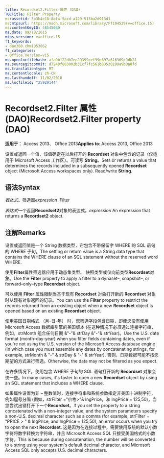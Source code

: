 ```yaml
---
title: Recordset2.Filter 属性 (DAO)
TOCTitle: Filter Property
ms:assetid: 5b3b4e18-8af4-5acd-a129-513ba2d913d1
ms:mtpsurl: https://msdn.microsoft.com/library/Ff194529(v=office.15)
ms:contentKeyID: 48545069
ms.date: 09/18/2015
mtps_version: v=office.15
f1_keywords:
- dao360.chm1053062
f1_categories:
- Office.Version=v15
ms.openlocfilehash: afa9bf22db7ec29399cef99e697a616369c9db21
ms.sourcegitcommit: d7248f803002b31cf7fc561b03530199a9b0a8fd
ms.translationtype: MT
ms.contentlocale: zh-CN
ms.lasthandoff: 11/02/2018
ms.locfileid: "25929144"
---
```

# <a name="recordset2filter-property-dao"></a><span data-ttu-id="98b1c-102">Recordset2.Filter 属性 (DAO)</span><span class="sxs-lookup"><span data-stu-id="98b1c-102">Recordset2.Filter property (DAO)</span></span>


<span data-ttu-id="98b1c-103">**适用于**： Access 2013、 Office 2013</span><span class="sxs-lookup"><span data-stu-id="98b1c-103">**Applies to**: Access 2013, Office 2013</span></span>

<span data-ttu-id="98b1c-p101">设置或返回一个值，该值确定在以后打开的 **Recordset** 对象中包含的记录（仅适用于 Microsoft Access 工作区）。可读写 **String**。</span><span class="sxs-lookup"><span data-stu-id="98b1c-p101">Sets or returns a value that determines the records included in a subsequently opened **Recordset** object (Microsoft Access workspaces only). Read/write **String**.</span></span>

## <a name="syntax"></a><span data-ttu-id="98b1c-106">语法</span><span class="sxs-lookup"><span data-stu-id="98b1c-106">Syntax</span></span>

<span data-ttu-id="98b1c-107">*表达式*。筛选器</span><span class="sxs-lookup"><span data-stu-id="98b1c-107">*expression* .Filter</span></span>

<span data-ttu-id="98b1c-108">*表达式*一个返回**Recordset2**对象的表达式。</span><span class="sxs-lookup"><span data-stu-id="98b1c-108">*expression* An expression that returns a **Recordset2** object.</span></span>

## <a name="remarks"></a><span data-ttu-id="98b1c-109">注解</span><span class="sxs-lookup"><span data-stu-id="98b1c-109">Remarks</span></span>

<span data-ttu-id="98b1c-110">设置或返回值是一个 String 数据类型，它包含不带保留字 WHERE 的 SQL 语句的 WHERE 子句。</span><span class="sxs-lookup"><span data-stu-id="98b1c-110">The setting or return value is a String data type that contains the WHERE clause of an SQL statement without the reserved word WHERE.</span></span>

<span data-ttu-id="98b1c-111">使用**Filter**属性筛选器应用于动态集类型、 快照类型或仅向前类型**Recordset**对象。</span><span class="sxs-lookup"><span data-stu-id="98b1c-111">Use the **Filter** property to apply a filter to a dynaset–, snapshot–, or forward–only–type **Recordset** object.</span></span>

<span data-ttu-id="98b1c-112">可以使用 **Filter** 属性限制当基于现有 **Recordset** 对象打开新的 **Recordset** 对象时从现有对象返回的记录。</span><span class="sxs-lookup"><span data-stu-id="98b1c-112">You can use the **Filter** property to restrict the records returned from an existing object when a new **Recordset** object is opened based on an existing **Recordset** object.</span></span>

<span data-ttu-id="98b1c-113">使用美国日期格式 （月-日-年） 时，您筛选字段包含日期，即使您没有使用 Microsoft Access 数据库引擎的美国版本 (在这种情况下必须通过连接字符串，例如，strMonth 组合任何日期 &"-"& strDay &"-"& strYear)。</span><span class="sxs-lookup"><span data-stu-id="98b1c-113">Use the U.S. date format (month-day-year) when you filter fields containing dates, even if you're not using the U.S. version of the Microsoft Access database engine (in which case you must assemble any dates by concatenating strings, for example, strMonth & "-" & strDay & "-" & strYear).</span></span> <span data-ttu-id="98b1c-114">否则，日期数据可能不按您期望的方式进行筛选。</span><span class="sxs-lookup"><span data-stu-id="98b1c-114">Otherwise, the data may not be filtered as you expect.</span></span>

<span data-ttu-id="98b1c-115">在许多情况下，使用包含 WHERE 子句的 SQL 语句打开新的 **Recordset** 对象会快一些。</span><span class="sxs-lookup"><span data-stu-id="98b1c-115">In many cases, it's faster to open a new **Recordset** object by using an SQL statement that includes a WHERE clause.</span></span>

<span data-ttu-id="98b1c-116">如果属性设置为非 – 整数值时，连接字符串和系统参数指定非美国十进制字符，例如逗号分隔 (例如，strFilter ="价格\>"& lngPrice，和 lngPrice = 125,50)，当您尝试出错打开下一个**Recordset**。</span><span class="sxs-lookup"><span data-stu-id="98b1c-116">If you set the property to a string concatenated with a non–integer value, and the system parameters specify a non-U.S. decimal character such as a comma (for example, strFilter = "PRICE \> " & lngPrice, and lngPrice = 125,50), an error occurs when you try to open the next **Recordset**.</span></span> <span data-ttu-id="98b1c-117">这是因为在连接过程中，需要使用系统的默认小数字符将数字转换为字符串，并且 Microsoft Access SQL 只接受美国格式的小数字符。</span><span class="sxs-lookup"><span data-stu-id="98b1c-117">This is because during concatenation, the number will be converted to a string using your system's default decimal character, and Microsoft Access SQL only accepts U.S. decimal characters.</span></span>


